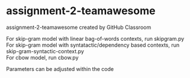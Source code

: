 # assignment-2-teamawesome
assignment-2-teamawesome created by GitHub Classroom

For skip-gram model with linear bag-of-words contexts, run skipgram.py <br>
For skip-gram model with syntatactic/dependency based contexts, run skip-gram-syntactic-context.py <br>
For cbow model, run cbow.py

Parameters can be adjusted within the code
